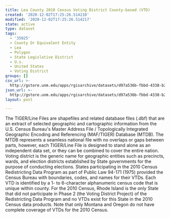```yaml
---
title: Lea County 2010 Census Voting District County-based (VTD)
created: '2020-12-02T17:25:26.514210'
modified: '2020-12-02T17:25:26.514217'
state: active
type: dataset
tags:
  - '35025'
  - County Or Equivalent Entity
  - Lea
  - Polygon
  - State Legislative District
  - U.s.
  - United States
  - Voting District
groups: []
csv_url: >-
  http://gstore.unm.edu/apps/rgisarchive/datasets/d97a536b-fbbd-4338-b258-a9c8c53d5711/tl_2010_35025_vtd10.derived.csv
json_url: >-
  http://gstore.unm.edu/apps/rgisarchive/datasets/d97a536b-fbbd-4338-b258-a9c8c53d5711/tl_2010_35025_vtd10.derived.json
layout: post

---
```

The TIGER/Line Files are shapefiles and related database files (.dbf) that are an extract of selected geographic and cartographic information from the U.S. Census Bureau's Master Address File / Topologically Integrated Geographic Encoding and Referencing (MAF/TIGER) Database (MTDB).  The MTDB represents a seamless national file with no overlaps or gaps between parts, however, each TIGER/Line File is designed to stand alone as an independent data set, or they can be combined to cover the entire nation.  Voting district is the generic name for geographic entities such as precincts, wards, and election districts established by State governments for the purpose of conducting elections.  States participating in the 2010 Census Redistricting Data Program as part of Public Law 94-171 (1975) provided the Census Bureau with boundaries, codes, and names for their VTDs.  Each VTD is identified by a 1- to 6-character alphanumeric census code that is unique within county.  For the 2010 Census, Rhode Island is the only State that did not participate in Phase 2 (the Voting District Project) of the Redistricting Data Program and no VTDs exist for this State in the 2010 Census data products.  Note that only Montana and Oregon do not have complete coverage of VTDs for the 2010 Census.  

